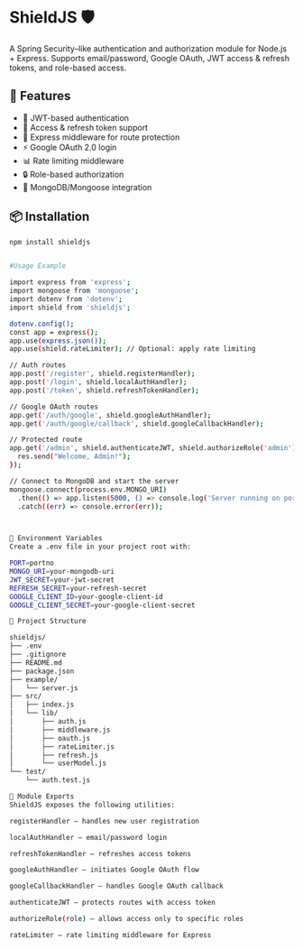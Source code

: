 # ShieldJS 🛡️
A Spring Security–like authentication and authorization module for Node.js + Express. Supports email/password, Google OAuth, JWT access & refresh tokens, and role-based access.

## 🚀 Features
- 🔐 JWT-based authentication
- 🔁 Access & refresh token support
- 🧪 Express middleware for route protection
- ⚡ Google OAuth 2.0 login
- 📊 Rate limiting middleware
- 🔒 Role-based authorization
- 🧱 MongoDB/Mongoose integration

## 📦 Installation

```bash
npm install shieldjs


#Usage Example

import express from 'express';
import mongoose from 'mongoose';
import dotenv from 'dotenv';
import shield from 'shieldjs';

dotenv.config();
const app = express();
app.use(express.json());
app.use(shield.rateLimiter); // Optional: apply rate limiting

// Auth routes
app.post('/register', shield.registerHandler);
app.post('/login', shield.localAuthHandler);
app.post('/token', shield.refreshTokenHandler);

// Google OAuth routes
app.get('/auth/google', shield.googleAuthHandler);
app.get('/auth/google/callback', shield.googleCallbackHandler);

// Protected route
app.get('/admin', shield.authenticateJWT, shield.authorizeRole('admin'), (req, res) => {
  res.send("Welcome, Admin!");
});

// Connect to MongoDB and start the server
mongoose.connect(process.env.MONGO_URI)
  .then(() => app.listen(5000, () => console.log('Server running on port 5000')))
  .catch((err) => console.error(err));



🔐 Environment Variables
Create a .env file in your project root with:

PORT=portno
MONGO_URI=your-mongodb-uri
JWT_SECRET=your-jwt-secret
REFRESH_SECRET=your-refresh-secret
GOOGLE_CLIENT_ID=your-google-client-id
GOOGLE_CLIENT_SECRET=your-google-client-secret

📁 Project Structure

shieldjs/
├── .env
├── .gitignore
├── README.md
├── package.json
├── example/
│   └── server.js
├── src/
│   ├── index.js
│   └── lib/
│       ├── auth.js
│       ├── middleware.js
│       ├── oauth.js
│       ├── rateLimiter.js
│       ├── refresh.js
│       └── userModel.js
└── test/
    └── auth.test.js 

🔧 Module Exports
ShieldJS exposes the following utilities:

registerHandler – handles new user registration

localAuthHandler – email/password login

refreshTokenHandler – refreshes access tokens

googleAuthHandler – initiates Google OAuth flow

googleCallbackHandler – handles Google OAuth callback

authenticateJWT – protects routes with access token

authorizeRole(role) – allows access only to specific roles

rateLimiter – rate limiting middleware for Express


